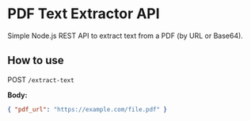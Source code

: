 # PDF Text Extractor API

Simple Node.js REST API to extract text from a PDF (by URL or Base64).

## How to use

POST `/extract-text`

**Body:**
```json
{ "pdf_url": "https://example.com/file.pdf" }
